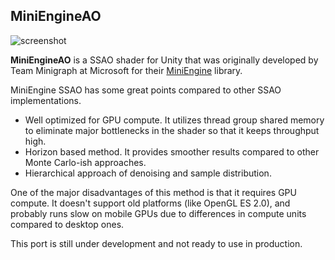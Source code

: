 MiniEngineAO
------------

![screenshot](http://i.imgur.com/t5rHYXel.png)

**MiniEngineAO** is a SSAO shader for Unity that was originally developed by
Team Minigraph at Microsoft for their [MiniEngine] library.

[MiniEngine]: https://github.com/Microsoft/DirectX-Graphics-Samples

MiniEngine SSAO has some great points compared to other SSAO implementations.

- Well optimized for GPU compute. It utilizes thread group shared memory to
  eliminate major bottlenecks in the shader so that it keeps throughput high.
- Horizon based method. It provides smoother results compared to other
  Monte Carlo-ish approaches.
- Hierarchical approach of denoising and sample distribution.

One of the major disadvantages of this method is that it requires GPU compute.
It doesn't support old platforms (like OpenGL ES 2.0), and probably runs slow
on mobile GPUs due to differences in compute units compared to desktop ones.

This port is still under development and not ready to use in production.
